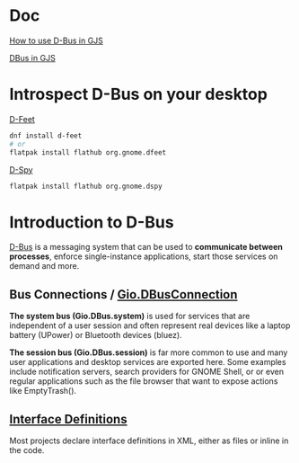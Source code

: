 # Doc
[How to use D-Bus in GJS](https://gjs.guide/guides/gio/dbus.html#introduction-to-d-bus)

[DBus in GJS](https://www.andyholmes.ca/articles/dbus-in-gjs.html)

# Introspect D-Bus on your desktop
[D-Feet](https://flathub.org/apps/details/org.gnome.dfeet)

```sh
dnf install d-feet
# or
flatpak install flathub org.gnome.dfeet
```

[D-Spy](https://flathub.org/apps/details/org.gnome.dspy)

```sh
flatpak install flathub org.gnome.dspy
```

# Introduction to D-Bus

[D-Bus](https://dbus.freedesktop.org/) is a messaging system that can be used to **communicate between processes**, enforce single-instance applications, start those services on demand and more.

## Bus Connections / [Gio.DBusConnection](https://gjs-docs.gnome.org/gio20/gio.dbusconnection)

**The system bus (Gio.DBus.system)** is used for services that are independent of a user session and often represent real devices like a laptop battery (UPower) or Bluetooth devices (bluez).

**The session bus (Gio.DBus.session)** is far more common to use and many user applications and desktop services are exported here. Some examples include notification servers, search providers for GNOME Shell, or or even regular applications such as the file browser that want to expose actions like EmptyTrash().

## [Interface Definitions](https://gjs.guide/guides/gio/dbus.html#interface-definitions) 

Most projects declare interface definitions in XML, either as files or inline in the code.


